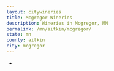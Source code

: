 ```yaml
---
layout: citywineries
title: Mcgregor Wineries
description: Wineries in Mcgregor, MN
permalink: /mn/aitkin/mcgregor/
state: mn
county: aitkin
city: mcgregor
---
```

-
